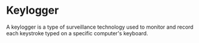 # Keylogger
A keylogger is a type of surveillance technology used to monitor and record each keystroke typed on a specific computer's keyboard.
